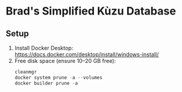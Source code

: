 # Brad's Simplified Kùzu Database

## Setup
1. Install Docker Desktop: https://docs.docker.com/desktop/install/windows-install/
2. Free disk space (ensure 10–20 GB free):
   ```powershell
   cleanmgr
   docker system prune -a --volumes
   docker builder prune -a
